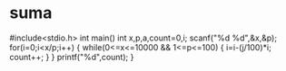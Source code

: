 # suma
#include<stdio.h>
int main()
int x,p,a,count=0,i;
scanf("%d %d",&x,&p);
for(i=0;i<x/p;i++)
{
while(0<=x<=10000 && 1<=p<=100)
{
i=i-(j/100)*i;
count++;
}
}
printf("%d",count);
}
